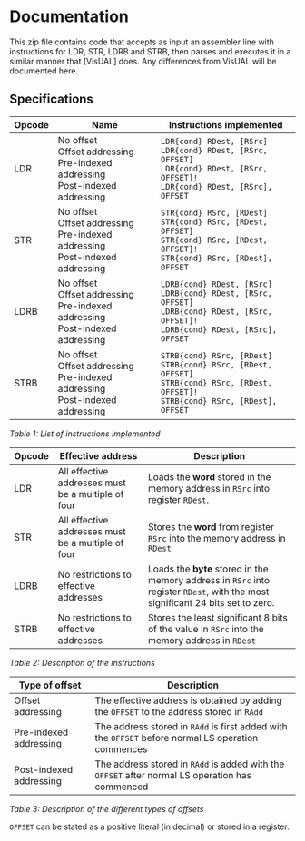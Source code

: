 # Documentation
This zip file contains code that accepts as input an assembler line with instructions for LDR, STR, LDRB and STRB, then parses and executes it in a similar manner that [VisUAL] does. Any differences from VisUAL will be documented here.

## Specifications

|Opcode     |Name                                                                                 |Instructions implemented        |
|-----------|-------------------------------------------------------------------------------------|--------------------------------|
|LDR        |No offset<br>Offset addressing<br>Pre-indexed addressing<br>Post-indexed addressing  |`LDR{cond} RDest, [RSrc]`<br>`LDR{cond} RDest, [RSrc, OFFSET]`<br>`LDR{cond} RDest, [RSrc, OFFSET]!`<br>`LDR{cond} RDest, [RSrc], OFFSET`            |
|STR        |No offset<br>Offset addressing<br>Pre-indexed addressing<br>Post-indexed addressing  |`STR{cond} RSrc, [RDest]`<br>`STR{cond} RSrc, [RDest, OFFSET]`<br>`STR{cond} RSrc, [RDest, OFFSET]!`<br>`STR{cond} RSrc, [RDest], OFFSET`            |
|LDRB       |No offset<br>Offset addressing<br>Pre-indexed addressing<br>Post-indexed addressing  |`LDRB{cond} RDest, [RSrc]`<br>`LDRB{cond} RDest, [RSrc, OFFSET]`<br>`LDRB{cond} RDest, [RSrc, OFFSET]!`<br>`LDRB{cond} RDest, [RSrc], OFFSET`    |
|STRB       |No offset<br>Offset addressing<br>Pre-indexed addressing<br>Post-indexed addressing  |`STRB{cond} RSrc, [RDest]`<br>`STRB{cond} RSrc, [RDest, OFFSET]`<br>`STRB{cond} RSrc, [RDest, OFFSET]!`<br>`STRB{cond} RSrc, [RDest], OFFSET`    |
  
_Table 1: List of instructions implemented_
  

|Opcode     |Effective address  |Description            |
|-----------|-------------------|-----------------------|
|LDR        |All effective addresses must be a multiple of four     |Loads the **word** stored in the memory address in `RSrc` into register `RDest`.  |
|STR        |All effective addresses must be a multiple of four     |Stores the **word** from register `RSrc` into the memory address in `RDest`            |
|LDRB       |No restrictions to effective addresses                 |Loads the **byte** stored in the memory address in `RSrc` into register `RDest`, with the most significant 24 bits set to zero.    |
|STRB       |No restrictions to effective addresses                 |Stores the least significant 8 bits of the value in `RSrc` into the memory address in `RDest`      |
  
_Table 2: Description of the instructions_
  

|Type of offset             |Description                                                                                            |
|---------------------------|-------------------------------------------------------------------------------------------------------|
|Offset addressing          |The effective address is obtained by adding the `OFFSET` to the address stored in `RAdd`               |
|Pre-indexed addressing     |The address stored in `RAdd` is first added with the `OFFSET` before normal LS operation commences     |
|Post-indexed addressing    |The address stored in `RAdd` is added with the `OFFSET` after normal LS operation has commenced        |
  
_Table 3: Description of the different types of offsets_
  
`OFFSET` can be stated as a positive literal (in decimal) or stored in a register.  

  
